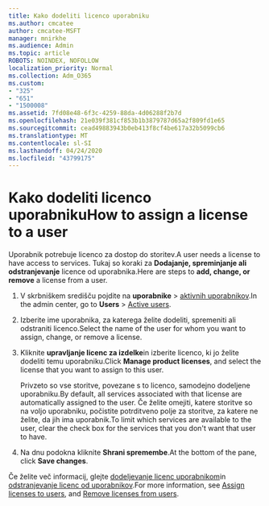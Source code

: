```yaml
---
title: Kako dodeliti licenco uporabniku
ms.author: cmcatee
author: cmcatee-MSFT
manager: mnirkhe
ms.audience: Admin
ms.topic: article
ROBOTS: NOINDEX, NOFOLLOW
localization_priority: Normal
ms.collection: Adm_O365
ms.custom:
- "325"
- "651"
- "1500008"
ms.assetid: 7fd08e48-6f3c-4259-88da-4d06288f2b7d
ms.openlocfilehash: 21e039f381cf853b1b3879787d65a2f809fd1e65
ms.sourcegitcommit: cead49883943b0eb413f8cf4be617a32b5099cb6
ms.translationtype: MT
ms.contentlocale: sl-SI
ms.lasthandoff: 04/24/2020
ms.locfileid: "43799175"
---
```

# <a name="how-to-assign-a-license-to-a-user"></a><span data-ttu-id="37d8d-102">Kako dodeliti licenco uporabniku</span><span class="sxs-lookup"><span data-stu-id="37d8d-102">How to assign a license to a user</span></span>

<span data-ttu-id="37d8d-103">Uporabnik potrebuje licenco za dostop do storitev.</span><span class="sxs-lookup"><span data-stu-id="37d8d-103">A user needs a license to have access to services.</span></span> <span data-ttu-id="37d8d-104">Tukaj so koraki za **Dodajanje, spreminjanje ali odstranjevanje** licence od uporabnika.</span><span class="sxs-lookup"><span data-stu-id="37d8d-104">Here are steps to **add, change, or remove** a license from a user.</span></span>
  
1. <span data-ttu-id="37d8d-105">V skrbniškem središču pojdite na **uporabnike** \> [aktivnih uporabnikov](https://go.microsoft.com/fwlink/p/?linkid=834822).</span><span class="sxs-lookup"><span data-stu-id="37d8d-105">In the admin center, go to **Users** \> [Active users](https://go.microsoft.com/fwlink/p/?linkid=834822).</span></span>

2. <span data-ttu-id="37d8d-106">Izberite ime uporabnika, za katerega želite dodeliti, spremeniti ali odstraniti licenco.</span><span class="sxs-lookup"><span data-stu-id="37d8d-106">Select the name of the user for whom you want to assign, change, or remove a license.</span></span>

3. <span data-ttu-id="37d8d-107">Kliknite **upravljanje licenc za izdelke**in izberite licenco, ki jo želite dodeliti temu uporabniku.</span><span class="sxs-lookup"><span data-stu-id="37d8d-107">Click **Manage product licenses**, and select the license that you want to assign to this user.</span></span>

    <span data-ttu-id="37d8d-108">Privzeto so vse storitve, povezane s to licenco, samodejno dodeljene uporabniku.</span><span class="sxs-lookup"><span data-stu-id="37d8d-108">By default, all services associated with that license are automatically assigned to the user.</span></span> <span data-ttu-id="37d8d-109">Če želite omejiti, katere storitve so na voljo uporabniku, počistite potrditveno polje za storitve, za katere ne želite, da jih ima uporabnik.</span><span class="sxs-lookup"><span data-stu-id="37d8d-109">To limit which services are available to the user, clear the check box for the services that you don't want that user to have.</span></span>

4. <span data-ttu-id="37d8d-110">Na dnu podokna kliknite **Shrani spremembe**.</span><span class="sxs-lookup"><span data-stu-id="37d8d-110">At the bottom of the pane, click **Save changes**.</span></span>

<span data-ttu-id="37d8d-111">Če želite več informacij, glejte [dodeljevanje licenc uporabnikom](https://docs.microsoft.com/office365/admin/subscriptions-and-billing/assign-licenses-to-users)in [odstranjevanje licenc od uporabnikov](https://docs.microsoft.com/office365/admin/subscriptions-and-billing/remove-licenses-from-users).</span><span class="sxs-lookup"><span data-stu-id="37d8d-111">For more information, see [Assign licenses to users](https://docs.microsoft.com/office365/admin/subscriptions-and-billing/assign-licenses-to-users), and [Remove licenses from users](https://docs.microsoft.com/office365/admin/subscriptions-and-billing/remove-licenses-from-users).</span></span>